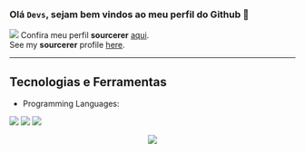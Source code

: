 ### Olá <code>Devs</code>, sejam bem vindos ao meu perfil do Github 👋

![](https://visitor-badge.glitch.me/badge?page_id=mgckaled.mgckaled)
Confira meu perfil **sourcerer** [aqui](https://sourcerer.io/mgckaled). <br>
See my **sourcerer** profile [here](https://sourcerer.io/mgckaled).

---
## Tecnologias e Ferramentas 
- Programming Languages: <br>
<p><img src="https://img.shields.io/badge/html5%20-%23E34F26.svg?&style=for-the-badge&logo=html5&logoColor=white"/>
<img src="https://img.shields.io/badge/css3%20-%231572B6.svg?&style=for-the-badge&logo=css3&logoColor=white"/>
<img src="https://img.shields.io/badge/javascript%20-%23323330.svg?&style=for-the-badge&logo=javascript&logoColor=%23F7DF1E"/>
</p>

<p align="center">
  <img src ="https://github-readme-stats.vercel.app/api?username=mgckaled&show_icons=true&count_private=true&theme=vue&hide_border=true&include_all_commits=true">
 </p>

